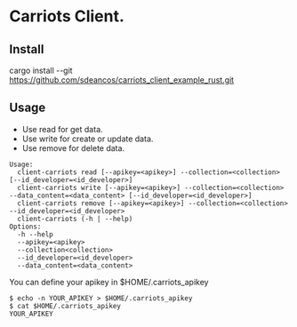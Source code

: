 # Carriots Client.

## Install

cargo install --git https://github.com/sdeancos/carriots_client_example_rust.git


## Usage

- Use read for get data.
- Use write for create or update data.
- Use remove for delete data.


```shell
Usage:
  client-carriots read [--apikey=<apikey>] --collection=<collection> [--id_developer=<id_developer>]
  client-carriots write [--apikey=<apikey>] --collection=<collection> --data_content=<data_content> [--id_developer=<id_developer>]
  client-carriots remove [--apikey=<apikey>] --collection=<collection> --id_developer=<id_developer>
  client-carriots (-h | --help)
Options:
  -h --help
  --apikey=<apikey>
  --collection<collection>
  --id_developer=<id_developer>
  --data_content=<data_content>
```

You can define your apikey in $HOME/.carriots_apikey

```shell
$ echo -n YOUR_APIKEY > $HOME/.carriots_apikey
$ cat $HOME/.carriots_apikey
YOUR_APIKEY
```